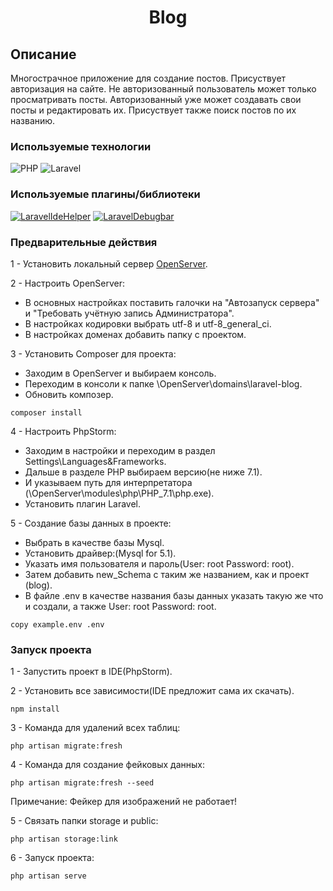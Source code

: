 <h1 align="center">Blog</h1>

## Описание
Многострачное приложение для создание постов. Присуствует авторизация на сайте. Не авторизованный 
пользователь может только просматривать посты. Авторизованный уже может создавать свои посты и редактировать их.
Присуствует также поиск постов по их названию.

### Используемые технологии
![PHP](https://img.shields.io/badge/-PHP-black?style=flat-square&logo=php&logoColor=php)
![Laravel](https://img.shields.io/badge/-Laravel-black?style=flat-square&logo=laravel&logoColor=laravel)

### Используемые плагины/библиотеки
[![LaravelIdeHelper](https://img.shields.io/badge/-LaravelIdeHelper-black?style=flat-square&logo=laravelidehelper&logoColor=laravelidehelper)](https://github.com/barryvdh/laravel-ide-helper)
[![LaravelDebugbar](https://img.shields.io/badge/-LaravelDebugbar-black?style=flat-square&logo=laraveldebugbar&logoColor=laraveldebugbar)](https://github.com/barryvdh/laravel-debugbar)

### Предварительные действия

1 - Установить локальный сервер [OpenServer](https://ospanel.io/).

2 - Настроить OpenServer:
+ В основных настройках поставить галочки на "Автозапуск сервера" и "Требовать учётную запись Администратора".
+ В настройках кодировки выбрать utf-8 и utf-8_general_ci.
+ В настройках доменах добавить папку с проектом.

3 - Установить Composer для проекта:
+ Заходим в OpenServer и выбираем консоль.
+ Переходим в консоли к папке \OpenServer\domains\laravel-blog.
+ Обновить композер.
```
composer install
```

4 - Настроить PhpStorm:
+ Заходим в настройки и переходим в раздел Settings\Languages&Frameworks.
+ Дальше в разделе PHP выбираем версию(не ниже 7.1).
+ И указываем путь для интерпретатора (\OpenServer\modules\php\PHP_7.1\php.exe).
+ Установить плагин Laravel.

5 - Создание базы данных в проекте:
+ Выбрать в качестве базы Mysql.
+ Установить драйвер:(Mysql for 5.1). 
+ Указать имя пользователя и пароль(User: root Password: root).
+ Затем добавить new_Schema с таким же названием, как и проект (blog).
+ В файле .env в качестве названия базы данных указать такую же что и создали, а также User: root Password: root.
```
copy example.env .env
```

### Запуск проекта

1 - Запустить проект в IDE(PhpStorm).

2 - Установить все зависимости(IDE предложит сама их скачать).
```
npm install
```

3 - Команда для удалений всех таблиц:
```
php artisan migrate:fresh
```

4 - Команда для создание фейковых данных:
```
php artisan migrate:fresh --seed
```
Примечание: Фейкер для изображений не работает!

5 - Связать папки storage и public:
```
php artisan storage:link
```

6 - Запуск проекта:
```
php artisan serve
```
